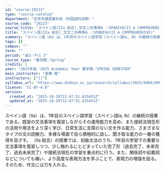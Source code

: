 ```yaml
---
id: "course:19223"
type: "course-catalog"
department: "全学共通授業科目（外国語科目群）"
course_code: "19223"
course_title: "スペイン語(IIa 総合)_交文二外専用A ／SPANISH(II A COMPREHENSIVE)"
title: "スペイン語(IIa 総合)_交文二外専用A ／SPANISH(II A COMPREHENSIVE)"
summary: "スペイン語（Ⅱa）は、1年目のスペイン語学習（スペイン語Ⅰa, Ⅰb）の継続の授業である。既習の文法事項を復習しながらその運用能力を高め、また接続法現在形の活用や用法をより深く学び、日常生活に支障のない文を作る能力、さまざまなタイプの文の読…"
tags: []
campus: ""
term: ""
period: "金3／Fri 3"
course_type: "春学期／Spring"
credits: 1
year: "2025年度／2025 Academic Year 春学期／SPRING SEMESTER"
main_instructor: "髙橋 睦"
instructors: ["[]"]
syllabus_url: "https://www.dokkyo.ac.jp/research/syllabus/2025/0904/0904_19223_ja_JP.html"
license: "CC-BY-4.0"
version:
  created_at: "2025-10-29T12:47:51.635451Z"
  updated_at: "2025-10-29T12:47:51.635451Z"
---
```

スペイン語（Ⅱa）は、1年目のスペイン語学習（スペイン語Ⅰa, Ⅰb）の継続の授業である。既習の文法事項を復習しながらその運用能力を高め、また接続法現在形の活用や用法をより深く学び、日常生活に支障のない文を作る能力、さまざまなタイプの文の読解力、多様な場面で自ら積極的に話し、聞き取る能力の一層の獲得を目ざす。 （Ⅱa 総合）の授業では、初級文法のうち、1年目の学習での重要な文法事項を復習しつつ、少し触れるにとどまっていた完了形（過去完了、未来完了、過去未来完了）や接続法現在の学習を重点的に行う。また、関係詞や前置詞などについても補い、より高度な表現方法を学ぶことで、表現力の増強を図る。そのため、作文には力を入れる。
